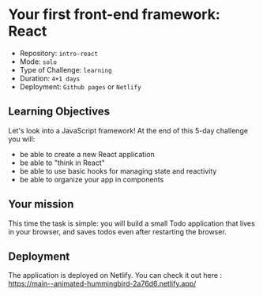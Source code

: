 # Your first front-end framework: React

- Repository: `intro-react`
- Mode: `solo`
- Type of Challenge: `learning`
- Duration: `4+1 days`
- Deployment: `Github pages` or `Netlify`

## Learning Objectives

Let's look into a JavaScript framework!
At the end of this 5-day challenge you will:

- be able to create a new React application
- be able to "think in React"
- be able to use basic hooks for managing state and reactivity
- be able to organize your app in components

## Your mission

This time the task is simple: you will build a small Todo application that lives in your browser, and saves todos even after restarting the browser.

## Deployment

The application is deployed on Netlify. You can check it out here :
https://main--animated-hummingbird-2a76d6.netlify.app/